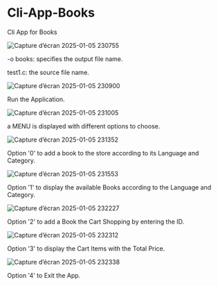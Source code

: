 # Cli-App-Books
Cli App for Books

![Capture d’écran 2025-01-05 230755](https://github.com/user-attachments/assets/c2281ad9-0625-4ef2-ba1a-ed91f01457d7)

-o books: specifies the output file name.

test1.c: the source file name.

![Capture d’écran 2025-01-05 230900](https://github.com/user-attachments/assets/ebb7b87c-fc15-466b-b484-b03724b0940c)

Run the Application.

![Capture d’écran 2025-01-05 231005](https://github.com/user-attachments/assets/3e7d2f17-3899-423b-a68f-92c709a8b852)

a MENU is displayed with different options to choose.

![Capture d’écran 2025-01-05 231352](https://github.com/user-attachments/assets/46c28733-0190-4d20-bb88-421a0b0fb15a)

Option '0' to add a book to the store according to its Language and Category.

![Capture d’écran 2025-01-05 231553](https://github.com/user-attachments/assets/56a2c6a9-2bba-4e74-88a1-ac61247d835f)

Option '1' to display the available Books according to the Language and Category.

![Capture d’écran 2025-01-05 232227](https://github.com/user-attachments/assets/e086da57-435f-4307-b4da-1f39242f8fa6)

Option '2' to add a Book the Cart Shopping by entering the ID.

![Capture d’écran 2025-01-05 232312](https://github.com/user-attachments/assets/be4fad22-ed6f-4601-8afd-ef6b565d17b8)

Option '3' to display the Cart Items with the Total Price.

![Capture d’écran 2025-01-05 232338](https://github.com/user-attachments/assets/559276ec-fc00-4c74-ad28-5f704aaf4539)

Option '4' to Exit the App.



